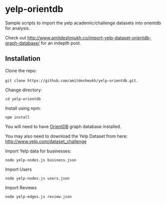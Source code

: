 # yelp-orientdb

Sample scripts to import the yelp academic/challenge datasets into orientdb for analysis. 

Check out <http://www.amitdeshmukh.co/import-yelp-dataset-orientdb-graph-database/> for an indepth post.

## Installation
Clone the repo: 

`git clone https://github.com/amitdeshmukh/yelp-orientdb.git`.

Change directory:  

`cd yelp-orientdb`

Install using npm: 

`npm install`

You will need to have [OrientDB](http://orientdb.com/) graph database installed.

You may also need to download the Yelp Dataset from here: <http://www.yelp.com/dataset_challenge>

Import Yelp data for businesses:  

`node yelp-nodes.js business.json`

Import Users

`node yelp-nodes.js users.json`

Import Reviews

`node yelp-edges.js review.json`
